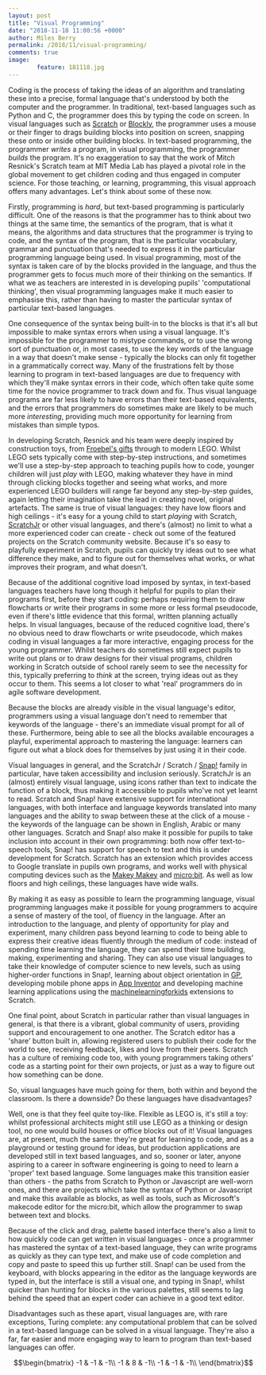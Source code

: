 ```yaml
---
layout: post
title: "Visual Programming"
date: "2018-11-18 11:00:56 +0000"
author: Miles Berry
permalink: /2018/11/visual-programming/
comments: true
image:
        feature: 181118.jpg
---
```


Coding is the process of taking the ideas of an algorithm and translating these into a precise, formal language that's understood by both the computer and the programmer. In traditional, text-based languages such as Python and C, the programmer does this by typing the code on screen. In visual languages such as [Scratch](http://scratch.mit.edu) or [Blockly](https://developers.google.com/blockly), the programmer uses a mouse or their finger to drags building blocks into position on screen, snapping these onto or inside other building blocks. In text-based programming, the programmer *writes* a program, in visual programming, the programmer *builds* the program. It's no exaggeration to say that the work of Mitch Resnick's Scratch team at MIT Media Lab has played a pivotal role in the global movement to get children coding and thus engaged in computer science. For those teaching, or learning, programming, this visual approach offers many advantages. Let's think about some of these now.

Firstly, programming is *hard*, but text-based programming is particularly difficult. One of the reasons is that the programmer has to think about two things at the same time, the semantics of the program, that is what it means, the algorithms and data structures that the programmer is trying to code, and the syntax of the program, that is the particular vocabulary, grammar and punctuation that's needed to express it in the particular programming language being used. In visual programming, most of the syntax is taken care of by the blocks provided in the language, and thus the programmer gets to focus much more of their thinking on the semantics. If what we as teachers are interested in is developing pupils' 'computational thinking', then visual programming languages make it much easier to emphasise this, rather than having to master the particular syntax of particular text-based languages.

One consequence of the syntax being built-in to the blocks is that it's all but impossible to make syntax errors when using a visual language. It's impossible for the programmer to mistype commands, or to use the wrong sort of punctuation or, in most cases, to use the key words of the language in a way that doesn't make sense - typically the blocks can only fit together in a grammatically correct way. Many of the frustrations felt by those learning to program in text-based languages are due to frequency with which they'll make syntax errors in their code, which often take quite some time for the novice programmer to track down and fix. Thus visual language programs are far less likely to have errors than their text-based equivalents, and the errors that programmers do sometimes make are likely to be much more *interesting*, providing much more opportunity for learning from mistakes than simple typos.

In developing Scratch, Resnick and his team were deeply inspired by construction toys, from [Froebel's gifts](https://en.wikipedia.org/wiki/Froebel_gifts) through to modern LEGO. Whilst LEGO sets typically come with step-by-step instructions, and sometimes we'll use a step-by-step approach to teaching pupils how to code, younger children will just *play* with LEGO, making whatever they have in mind through clicking blocks together and seeing what works, and more experienced LEGO builders will range far beyond any step-by-step guides, again letting their imagination take the lead in creating novel, original artefacts. The same is true of visual languages: they have low floors and high ceilings - it's easy for a young child to start *playing* with Scratch, [ScratchJr](https://www.scratchjr.org/) or other visual languages, and there's (almost) no limit to what a more experienced coder can create - check out some of the featured projects on the Scratch community website. Because it's so easy to playfully experiment in Scratch, pupils can quickly try ideas out to see what difference they make, and to figure out for themselves what works, or what improves their program, and what doesn't.

Because of the additional cognitive load imposed by syntax, in text-based languages teachers have long though it helpful for pupils to plan their programs first, before they start coding: perhaps requiring them to draw flowcharts or write their programs in some more or less formal pseudocode, even if there's little evidence that this formal, written planning actually helps. In visual languages, because of the reduced cognitive load, there's no obvious need to draw flowcharts or write pseudocode, which makes coding in visual languages a far more interactive, engaging process for the young programmer. Whilst teachers do sometimes still expect pupils to write out plans or to draw designs for their visual programs, children working in Scratch outside of school rarely seem to see the necessity for this, typically preferring to *think* at the screen, trying ideas out as they occur to them. This seems a lot closer to what 'real' programmers do in agile software development.

Because the blocks are already visible in the visual language's editor, programmers using a visual language don't need to remember that keywords of the language - there's an immediate visual prompt for all of these. Furthermore, being able to see all the blocks available encourages a playful, experimental approach to mastering the language: learners can figure out what a block does for themselves by just using it in their code.

Visual languages in general, and the ScratchJr / Scratch / [Snap!](https://snap.berkeley.edu/) family in particular, have taken accessibility and inclusion seriously. ScratchJr is an (almost) entirely visual language, using icons rather than text to indicate the function of a block, thus making it accessible to pupils who've not yet learnt to read. Scratch and Snap! have extensive support for international languages, with both interface and language keywords translated into many languages and the ability to swap between these at the click of a mouse - the keywords of the language can be shown in English, Arabic or many other languages. Scratch and Snap! also make it possible for pupils to take inclusion into account in their own programming: both now offer text-to-speech tools, Snap! has support for speech to text and this is under development for Scratch. Scratch has an extension which provides access to Google translate in pupils own programs, and works well with physical computing devices such as the [Makey Makey](https://makeymakey.com/) and [micro:bit](https://microbit.org/). As well as low floors and high ceilings, these languages have wide walls.

By making it as easy as possible to learn the programming language, visual programming languages make it possible for young programmers to acquire a sense of mastery of the tool, of fluency in the language. After an introduction to the language, and plenty of opportunity for play and experiment, many children pass beyond learning to code to being able to express their creative ideas fluently through the medium of code: instead of spending time learning the language, they can spend their time building, making, experimenting and sharing. They can also use visual languages to take their knowledge of computer science to new levels, such as using higher-order functions in Snap!, learning about object orientation in [GP](https://gpblocks.org/), developing mobile phone apps in [App Inventor](https://appinventor.mit.edu/) and developing machine learning applications using the [machinelearningforkids](https://machinelearningforkids.co.uk/) extensions to Scratch.

One final point, about Scratch in particular rather than visual languages in general, is that there is a vibrant, global community of users, providing support and encouragement to one another. The Scratch editor has a 'share' button built in, allowing registered users to publish their code for the world to see, receiving feedback, likes and love from their peers. Scratch has a culture of remixing code too, with young programmers taking others' code as a starting point for their own projects, or just as a way to figure out how something can be done.

So, visual languages have much going for them, both within and beyond the classroom. Is there a downside? Do these languages have disadvantages?

Well, one is that they feel quite toy-like. Flexible as LEGO is, it's still a toy: whilst professional architects might still use LEGO as a thinking or design tool, no one would build houses or office blocks out of it! Visual languages are, at present, much the same: they're great for learning to code, and as a playground or testing ground for ideas, but production applications are developed still in text based languages, and so, sooner or later, anyone aspiring to a career in software engineering is going to need to learn a 'proper' text based language. Some languages make this transition easier than others - the paths from Scratch to Python or Javascript are well-worn ones, and there are projects which take the syntax of Python or Javascript and make this available as blocks, as well as tools, such as Microsoft's makecode editor for the micro:bit, which allow the programmer to swap between text and blocks.

Because of the click and drag, palette based interface there's also a limit to how quickly code can get written in visual languages - once a programmer has mastered the syntax of a text-based language, they can write programs as quickly as they can type text, and make use of code completion and copy and paste to speed this up further still. Snap! can be used from the keyboard, with blocks appearing in the editor as the language keywords are typed in, but the interface is still a visual one, and typing in Snap!, whilst quicker than hunting for blocks in the various palettes, still seems to lag behind the speed that an expert coder can achieve in a good text editor.

Disadvantages such as these apart, visual languages are, with rare exceptions, Turing complete: any computational problem that can be solved in a text-based language can be solved in a visual language. They're also a far, far easier and more engaging way to learn to program than text-based languages can offer.

$$\begin{bmatrix}
-1 & -1 & -1\\
-1 & 8 & -1\\
-1 & -1 & -1\\
\end{bmatrix}$$